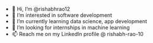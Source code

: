 - 👋 Hi, I’m @rishabhrao12
- 👀 I’m interested in software development
- 🌱 I’m currently learning data science, app development
- 💞️ I’m looking for internships in machine learning
- 📫 Reach me on my LinkedIn profile @ rishabh-rao-10

<!---
rishabhrao12/rishabhrao12 is a ✨ special ✨ repository because its `README.md` (this file) appears on your GitHub profile.
You can click the Preview link to take a look at your changes.
--->
